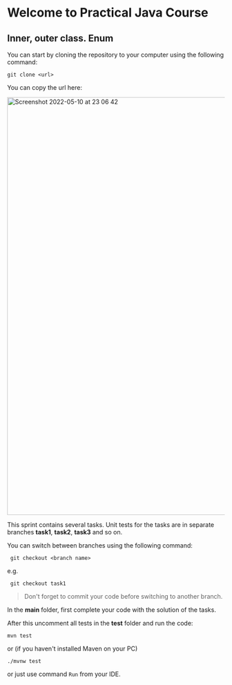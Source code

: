 # Welcome to Practical Java Course
## Inner, outer class. Enum

You can start by cloning the repository to your computer using the following command:
```
git clone <url>
```
You can copy the url here:

<img width="968" alt="Screenshot 2022-05-10 at 23 06 42" src="https://user-images.githubusercontent.com/61456363/167713268-c89a4125-9467-47a6-a2d8-eb6fcefcc1dd.png">

 
This sprint contains several tasks. Unit tests for the tasks are in separate branches **task1**, **task2**, **task3** and so on.

You can switch between branches using the following command:
```
 git checkout <branch name>
```
 e.g.
```
 git checkout task1
 ```
 > Don't forget to commit your code before switching to another branch.
 
In the **main** folder, first complete your code with the solution of the tasks.
 
After this uncomment all tests in the **test** folder and run the code:
```
mvn test
```
or (if you haven't installed Maven on your PC)
```
./mvnw test
```
or just use command `Run` from your IDE.
 
